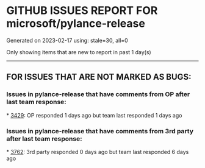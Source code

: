 
# GITHUB ISSUES REPORT FOR microsoft/pylance-release


Generated on 2023-02-17 using: stale=30, all=0


Only showing items that are new to report in past 1 day(s)


---

## FOR ISSUES THAT ARE NOT MARKED AS BUGS:


### Issues in pylance-release that have comments from OP after last team response:


\* [3429](https://github.com/microsoft/pylance-release/issues/3429 "Source directory hiding build directory in analysis and autocomplete"): OP responded 1 days ago but team last responded 1 days ago

### Issues in pylance-release that have comments from 3rd party after last team response:


\* [3762](https://github.com/microsoft/pylance-release/issues/3762 "Pylance extension leads to high CPU usage and heat"): 3rd party responded 0 days ago but team last responded 6 days ago
